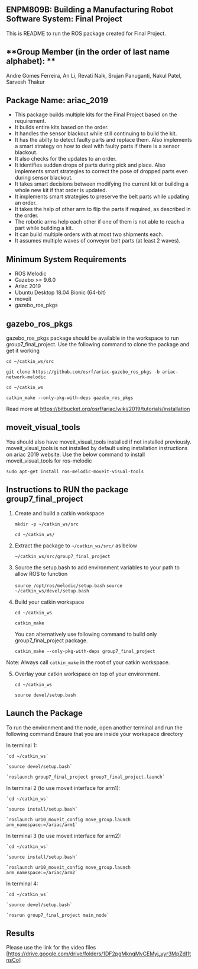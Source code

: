 ## **ENPM809B: Building a Manufacturing Robot Software System: Final Project**
This is README to run the ROS package created for Final Project. 

## **Group Member (in the order of last name alphabet): **
Andre Gomes Ferreira, An Li, Revati Naik, Srujan Panuganti, Nakul Patel, Sarvesh Thakur

## **Package Name: ariac_2019**
* This package builds multiple kits for the Final Project based on the requirement.
* It builds entire kits based on the order.
* It handles the sensor blackout while still continuing to build the kit.
* It has the abilty to detect faulty parts and replace them. Also implements a smart strategy on how to deal with faulty parts if there is a sensor blackout.
* It also checks for the updates to an order.
* It identifies sudden drops of parts during pick and place. Also implements smart strategies to correct the pose of dropped parts even during sensor blackout.
* It takes smart decisions between modifying the current kit or building a whole new kit if that order is updated.
* It implements smart strategies to preserve the belt parts while updating an order.
* It takes the help of other arm to flip the parts if required, as described in the order.
* The robotic arms help each other if one of them is not able to reach a part while building a kit.
* It can build multiple orders with at most two shipments each.
* It assumes multiple waves of conveyor belt parts (at least 2 waves).

## **Minimum System Requirements**
  * ROS Melodic 
  * Gazebo >= 9.6.0 
  * Ariac 2019
  * Ubuntu Desktop 18.04 Bionic (64-bit)
  * moveit
  * gazebo_ros_pkgs 

## gazebo_ros_pkgs
gazebo_ros_pkgs package should be available in the workspace to run group7_final_project. Use the following command to 
clone the package and get it working

`cd ~/catkin_ws/src`

`git clone https://github.com/osrf/ariac-gazebo_ros_pkgs -b ariac-network-melodic`

`cd ~/catkin_ws`

`catkin_make --only-pkg-with-deps gazebo_ros_pkgs`

Read more at https://bitbucket.org/osrf/ariac/wiki/2019/tutorials/installation

## moveit_visual_tools
You should also have moveit_visual_tools installed if not installed previously. moveit_visual_tools is not installed by default using installation instructions on ariac 2019 website. Use the below command to install moveit_visual_tools for ros-melodic

  `sudo apt-get install ros-melodic-moveit-visual-tools`


## **Instructions to RUN the package group7_final_project**
1. Create and build a catkin workspace

      `mkdir -p ~/catkin_ws/src`
       
      `cd ~/catkin_ws/`

2.  Extract the package to `~/catkin_ws/src/` as below

      `~/catkin_ws/src/group7_final_project`
         
3. Source the setup.bash to add environment variables to your path to allow ROS to function

      `source /opt/ros/melodic/setup.bash`
      `source ~/catkin_ws/devel/setup.bash`

4. Build your catkin workspace

      `cd ~/catkin_ws`

      `catkin_make`

    You can alternatively use following command to build only group7_final_project package.
  
    `catkin_make --only-pkg-with-deps group7_final_project`

  Note: Always call `catkin_make` in the root of your catkin workspace. 

5. Overlay your catkin workspace on top of your environment.

     `cd ~/catkin_ws`

     `source devel/setup.bash`
 
## **Launch the Package**

To run the environment and the node, open another terminal and run the following command
Ensure that you are inside your workspace directory

In terminal 1:

	`cd ~/catkin_ws`

	`source devel/setup.bash`

	`roslaunch group7_final_project group7_final_project.launch`


In terminal 2 (to use moveit interface for arm1):

	`cd ~/catkin_ws`

	`source install/setup.bash`

	`roslaunch ur10_moveit_config move_group.launch arm_namespace:=/ariac/arm1`

In terminal 3 (to use moveit interface for arm2):

	`cd ~/catkin_ws`

	`source install/setup.bash`

	`roslaunch ur10_moveit_config move_group.launch arm_namespace:=/ariac/arm2`

In terminal 4:

	`cd ~/catkin_ws`
	 
	`source devel/setup.bash`

	`rosrun group7_final_project main_node`

## Results 
Please use the link for the video files [https://drive.google.com/drive/folders/1DF2pgMkngMvCEMyj_yyr3MpZdI1tnsCo]
